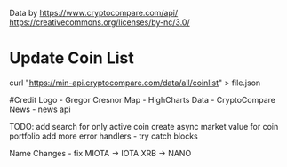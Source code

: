 Data by
https://www.cryptocompare.com/api/
https://creativecommons.org/licenses/by-nc/3.0/

# Update Coin List
curl "https://min-api.cryptocompare.com/data/all/coinlist" > file.json

#Credit
Logo - Gregor Cresnor
Map - HighCharts
Data - CryptoCompare
News - news api

TODO:
add search for only active coin
create async market value for coin portfolio
add more error handlers - try catch blocks

Name Changes - fix
MIOTA -> IOTA
XRB -> NANO

